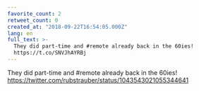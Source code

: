 ```yaml
---
favorite_count: 2
retweet_count: 0
created_at: "2018-09-22T16:54:05.000Z"
lang: en
full_text: >-
  They did part-time and #remote already back in the 60ies!
  https://t.co/SNVJhAYRBj
---
```


They did part-time and #remote already back in the 60ies!
<https://twitter.com/rubstrauber/status/1043543021055344641>
